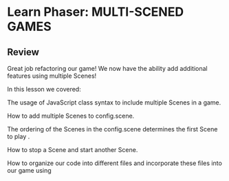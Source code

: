 # Learn Phaser: MULTI-SCENED GAMES

## Review

Great job refactoring our game! We now have the ability add additional features using multiple Scenes!

In this lesson we covered:

The usage of JavaScript class syntax to include multiple Scenes in a game.

How to add multiple Scenes to config.scene.

The ordering of the Scenes in the config.scene determines the first Scene to play .

How to stop a Scene and start another Scene.

How to organize our code into different files and incorporate these files into our game using <script> elements.
